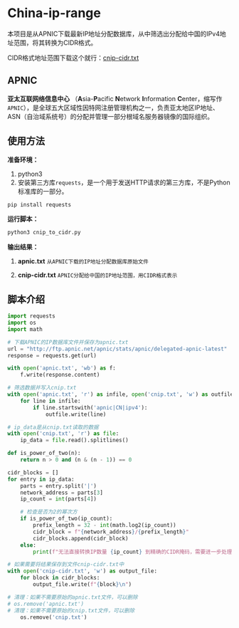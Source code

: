 # China-ip-range

本项目是从APNIC下载最新IP地址分配数据库，从中筛选出分配给中国的IPv4地址范围，将其转换为CIDR格式。

CIDR格式地址范围下载这个就行：[cnip-cidr.txt](https://github.com/isxpy/China-ip-range/blob/main/cnip_cidr.txt)

## APNIC

**亚太互联网络信息中心** （**A**sia-**P**acific **N**etwork **I**nformation **C**enter，缩写作 `APNIC`），是全球五大区域性因特网注册管理机构之一，负责亚太地区IP地址、ASN（自治域系统号）的分配并管理一部分根域名服务器镜像的国际组织。

## 使用方法

**准备环境：**

1. python3
2. 安装第三方库`requests`，是一个用于发送HTTP请求的第三方库，不是Python标准库的一部分。

```bash
pip install requests
```

**运行脚本：**

```bash
python3 cnip_to_cidr.py
```

**输出结果：**

1. **apnic.txt**     `从APNIC下载的IP地址分配数据库原始文件`

2. **cnip-cidr.txt**     `APNIC分配给中国的IP地址范围，用CIDR格式表示`

   

## 脚本介绍

```python
import requests
import os
import math

# 下载APNIC的IP数据库文件并保存为apnic.txt
url = "http://ftp.apnic.net/apnic/stats/apnic/delegated-apnic-latest"
response = requests.get(url)

with open('apnic.txt', 'wb') as f:
    f.write(response.content)

# 筛选数据并写入cnip.txt
with open('apnic.txt', 'r') as infile, open('cnip.txt', 'w') as outfile:
    for line in infile:
        if line.startswith('apnic|CN|ipv4'):
            outfile.write(line)

# ip_data是从cnip.txt读取的数据
with open('cnip.txt', 'r') as file:
    ip_data = file.read().splitlines()

def is_power_of_two(n):
    return n > 0 and (n & (n - 1)) == 0

cidr_blocks = []
for entry in ip_data:
    parts = entry.split('|')
    network_address = parts[3]
    ip_count = int(parts[4])

    # 检查是否为2的幂次方
    if is_power_of_two(ip_count):
        prefix_length = 32 - int(math.log2(ip_count))
        cidr_block = f"{network_address}/{prefix_length}"
        cidr_blocks.append(cidr_block)
    else:
        print(f"无法直接转换IP数量 {ip_count} 到精确的CIDR掩码，需要进一步处理或估算")

# 如果需要将结果保存到文件cnip-cidr.txt中
with open('cnip-cidr.txt', 'w') as output_file:
    for block in cidr_blocks:
        output_file.write(f"{block}\n")

# 清理：如果不需要原始的apnic.txt文件，可以删除
# os.remove('apnic.txt')
# 清理：如果不需要原始的cnip.txt文件，可以删除
    os.remove('cnip.txt')
```

